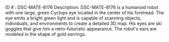 ID # : DSC-MATE-8176
Description: DSC-MATE-8176 is a humanoid robot with one large, green Cyclops eye located in the center of his forehead. The eye emits a bright green light and is capable of scanning objects, individuals, and environments to create a detailed 3D map. His eyes are ski goggles that give him a retro-futuristic appearance. The robot's ears are modeled in the shape of gold earrings.